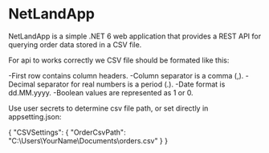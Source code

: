 # NetLandApp

NetLandApp is a  simple .NET 6 web application that provides a REST API for querying order data stored in a CSV file. 

For api to works correctly we CSV file should be formated like this:

-First row contains column headers.
-Column separator is a comma (,).
-Decimal separator for real numbers is a period (.).
-Date format is dd.MM.yyyy.
-Boolean values are represented as 1 or 0.

Use user secrets to determine csv file path, or set directly in appsetting.json:

{
  "CSVSettings": {
    "OrderCsvPath": "C:\\Users\\YourName\\Documents\\orders.csv"
  }
}
